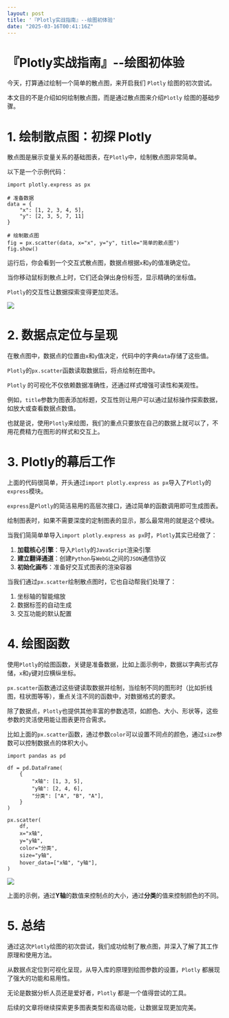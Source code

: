 ```yaml
---
layout: post
title: '『Plotly实战指南』--绘图初体验'
date: "2025-03-16T00:41:16Z"
---
```

『Plotly实战指南』--绘图初体验
===================

今天，打算通过绘制一个简单的散点图，来开启我们 `Plotly` 绘图的初次尝试。

本文目的不是介绍如何绘制散点图，而是通过散点图来介绍`Plotly` 绘图的基础步骤。

1\. 绘制散点图：初探 Plotly
===================

散点图是展示变量关系的基础图表，在`Plotly`中，绘制散点图非常简单。

以下是一个示例代码：

    import plotly.express as px
    
    # 准备数据
    data = {
        "x": [1, 2, 3, 4, 5],
        "y": [2, 3, 5, 7, 11]
    }
    
    # 绘制散点图
    fig = px.scatter(data, x="x", y="y", title="简单的散点图")
    fig.show()
    

运行后，你会看到一个交互式散点图，数据点根据`x`和`y`的值准确定位。

当你移动鼠标到散点上时，它们还会弹出身份标签，显示精确的坐标值。

`Plotly`的交互性让数据探索变得更加灵活。

![](https://img2024.cnblogs.com/blog/83005/202503/83005-20250315103429857-2093347332.gif)

2\. 数据点定位与呈现
============

在散点图中，数据点的位置由`x`和`y`值决定，代码中的字典`data`存储了这些值。

`Plotly`的`px.scatter`函数读取数据后，将点绘制在图中。

`Plotly` 的可视化不仅依赖数据准确性，还通过样式增强可读性和美观性。

例如，`title`参数为图表添加标题，交互性则让用户可以通过鼠标操作探索数据，如放大或查看数据点数值。

也就是说，使用`Plotly`来绘图，我们的重点只要放在自己的数据上就可以了，不用花费精力在图形的样式和交互上。

3\. Plotly的幕后工作
===============

上面的代码很简单，开头通过`import plotly.express as px`导入了`Plotly`的`express`模块。

`express`是`Plotly`的简洁易用的高层次接口，通过简单的函数调用即可生成图表。

绘制图表时，如果不需要深度的定制图表的显示，那么最常用的就是这个模块。

当我们简简单单导入`import plotly.express as px`时，`Plotly`其实已经做了：

1.  **加载核心引擎**：导入`Plotly`的`JavaScript`渲染引擎
2.  **建立翻译通道**：创建`Python`与`WebGL`之间的`JSON`通信协议
3.  **初始化画布**：准备好交互式图表的渲染容器

当我们通过`px.scatter`绘制散点图时，它也自动帮我们处理了：

1.  坐标轴的智能缩放
2.  数据标签的自动生成
3.  交互功能的默认配置

4\. 绘图函数
========

使用`Plotly`的绘图函数，关键是准备数据，比如上面示例中，数据以字典形式存储，`x`和`y`键对应横纵坐标。

`px.scatter`函数通过这些键读取数据并绘制，当绘制不同的图形时（比如折线图，柱状图等等），重点关注不同的函数中，对数据格式的要求。

除了数据点，`Plotly`也提供其他丰富的参数选项，如颜色、大小、形状等，这些参数的灵活使用能让图表更符合需求。

比如上面的`px.scatter`函数，通过参数`color`可以设置不同点的颜色，通过`size`参数可以控制数据点的体积大小。

    import pandas as pd
    
    df = pd.DataFrame(
        {
            "x轴": [1, 3, 5],
            "y轴": [2, 4, 6],
            "分类": ["A", "B", "A"],
        }
    )
    
    px.scatter(
        df,
        x="x轴",
        y="y轴",
        color="分类",
        size="y轴",
        hover_data=["x轴", "y轴"],
    )
    

![](https://img2024.cnblogs.com/blog/83005/202503/83005-20250315103429860-1126698237.gif)

上面的示例，通过**Y轴**的数值来控制点的大小，通过**分类**的值来控制颜色的不同。

5\. 总结
======

通过这次`Plotly`绘图的初次尝试，我们成功绘制了散点图，并深入了解了其工作原理和使用方法。

从数据点定位到可视化呈现，从导入库的原理到绘图参数的设置，`Plotly` 都展现了强大的功能和易用性。

无论是数据分析人员还是爱好者，`Plotly` 都是一个值得尝试的工具。

后续的文章将继续探索更多图表类型和高级功能，让数据呈现更加完美。